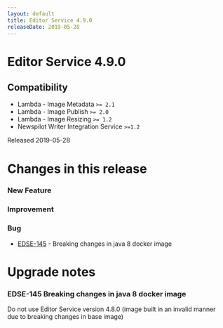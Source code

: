 ```yaml
---
layout: default
title: Editor Service 4.9.0
releaseDate: 2019-05-28
---
```

<div class="jumbotron">
    <h1>Editor Service 4.9.0</h1>    
    <h2>Compatibility</h2>
    <ul>
        <li>Lambda - Image Metadata <code>>= 2.1</code></li>
        <li>Lambda - Image Publish <code>>= 2.0</code></li>
        <li>Lambda - Image Resizing <code>>= 1.2</code></li>
        <li>Newspilot Writer Integration Service <code>>=1.2</code></li>
    </ul>
</div>

Released 2019-05-28

 

# Changes in this release  


### New Feature 



### Improvement 



### Bug 

 * [EDSE-145](https://jira.infomaker.se/browse/EDSE-145) - Breaking changes in java 8 docker image 




# Upgrade notes  
          
### EDSE-145 Breaking changes in java 8 docker image 
Do not use Editor Service version 4.8.0 (image built in an invalid manner due to breaking changes in base image)   

